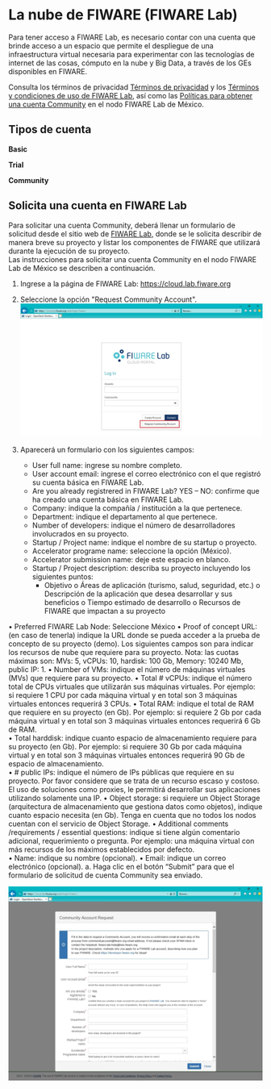 # La nube de FIWARE (FIWARE Lab)

Para tener acceso a FIWARE Lab, es necesario contar con una cuenta que brinde acceso a un espacio que permite el despliegue de una infraestructura virtual necesaria para experimentar con las tecnologías de internet de las cosas, cómputo en la nube y Big Data, a través de los GEs disponibles en FIWARE.

Consulta los términos de privacidad [Términos de privacidad](https://goo.gl/kIjJhA) y los [Términos y condiciones de uso de FIWARE Lab](https://goo.gl/cVSeNq), así como las [Políticas para obtener una cuenta Community](https://goo.gl/CeWN9b) en el nodo FIWARE Lab de México.

## Tipos de cuenta 
**Basic**

**Trial**

**Community**


## Solicita una cuenta en FIWARE Lab
Para solicitar una cuenta Community, deberá llenar un formulario de solicitud desde el sitio web de
[FIWARE Lab](https://cloud.lab.fiware.org), donde se le solicita describir de manera breve su proyecto y listar los componentes
de FIWARE que utilizará durante la ejecución de su proyecto.  
Las instrucciones para solicitar una cuenta Community en el nodo FIWARE Lab de México se describen a continuación. 

1. Ingrese a la página de FIWARE Lab: <https://cloud.lab.fiware.org>
2. Seleccione la opción "Request Community Account".
  ![Crearcuenta](./images//FL-01.jpg)
  
3.	Aparecerá un formulario con los siguientes campos:
    - User full name: ingrese su nombre completo.
    - User account email: ingrese el correo electrónico con el que registró su cuenta básica en FIWARE Lab.
    - Are you already registrered in FIWARE Lab? YES – NO: confirme que ha creado una cuenta básica en FIWARE Lab. 
    - Company: indique la compañía / institución a la que pertenece. 
    - Department: indique el departamento al que pertenece. 
    - Number of developers: indique el número de desarrolladores involucrados en su proyecto. 
    - Startup / Project name: indique el nombre de su startup o proyecto.
    - Accelerator programe name: seleccione la opción (México).
    - Accelerator submission name: deje este espacio en blanco. 
    - Startup / Project description: describa su proyecto incluyendo los siguientes puntos: 
      - Objetivo
o	Áreas de aplicación (turismo, salud, seguridad, etc.)
o	Descripción de la aplicación que desea desarrollar y sus beneficios
o	Tiempo estimado de desarrollo
o	Recursos de FIWARE que impactan a su proyecto

•	Preferred FIWARE Lab Node: Seleccione México
•	Proof of concept URL: (en caso de tenerla) indique la URL donde se pueda acceder a la prueba de concepto de su proyecto (demo).
Los siguientes campos son para indicar los recursos de nube que requiere para su proyecto. Nota: las cuotas máximas son: MVs: 5, vCPUs: 10, hardisk: 100 Gb, Memory: 10240 Mb, public IP: 1.
•	Number of VMs: indique el número de máquinas virtuales (MVs) que requiere para su proyecto. 
•	Total # vCPUs: indique el número total de CPUs virtuales que utilizarán sus máquinas virtuales. Por ejemplo: si requiere 1 CPU por cada máquina virtual y en total son 3 máquinas virtuales entonces requerirá 3 CPUs. 
•	Total RAM: indique el total de RAM que requiere en su proyecto (en Gb). Por ejemplo: si requiere 2 Gb por cada máquina virtual y en total son 3 máquinas virtuales entonces requerirá 6 Gb de RAM.  
•	Total harddisk: indique cuanto espacio de almacenamiento requiere para su proyecto (en Gb). Por ejemplo: si requiere 30 Gb por cada máquina virtual y en total son 3 máquinas virtuales entonces requerirá 90 Gb de espacio de almacenamiento.  
•	# public IPs: indique el número de IPs públicas que requiere en su proyecto. Por favor considere que se trata de un recurso escaso y costoso. El uso de soluciones como proxies, le permitirá desarrollar sus aplicaciones utilizando solamente una IP. 
•	Object storage: si requiere un Object Storage (arquitectura de almacenamiento que gestiona datos como objetos), indique cuanto espacio necesita (en Gb). Tenga en cuenta que no todos los nodos cuentan con el servicio de Object Storage. 
•	Additional comments /requirements / essential questions: indique si tiene algún comentario adicional, requerimiento o pregunta. Por ejemplo: una máquina virtual con más recursos de los máximos establecidos por defecto.  
•	Name: indique su nombre (opcional).
•	Email: indique un correo electrónico (opcional).
a.	Haga clic en el botón “Submit” para que el formulario de solicitud de cuenta Community sea enviado. 

  ![Crearcuenta](./images//FL-02.jpg)
